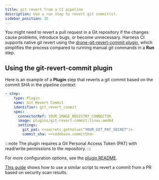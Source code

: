 ```yaml
---
title: git revert from a CI pipeline
description: Use a run step to revert git commit(s).
sidebar_position: 35
---
```


You might need to revert a pull request in a Git repository if the changes cause problems, introduce bugs, or become unnecessary. Harness CI supports native git revert using the [drone-git-revert-commit plugin](https://github.com/harness-community/drone-git-revert-commit), which simplifies the process compared to running manual git commands in a **Run** step.

## Using the git-revert-commit plugin

Here is an example of a **Plugin** step that reverts a git commit based on the commit SHA in the pipeline context:

```yaml
- step:
    type: Plugin
    name: Git Revert Commit
    identifier: git_revert_commit
    spec:
      connectorRef: YOUR_IMAGE_REGISTRY_CONNECTOR
      image: plugins/git-revert-commit:linux-amd64
      settings:
        git_pat: <+secrets.getValue("YOUR_GIT_PAT_SECRET")>
        commit_sha: <+codebase.commitSha>
```

:::note
The plugin requires a Git Personal Access Token (PAT) with read/write permissions to the repository.
:::

For more configuration options, see the [plugin README](https://github.com/harness-community/drone-git-revert-commit/blob/main/README.md).

[This guide](../../development-guides/security/git_revert_from_pr) shows how to use a similar script to revert a commit from a PR based on security scan results.